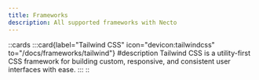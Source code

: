 ```yaml
---
title: Frameworks
description: All supported frameworks with Necto
---
```


::cards 
    :::card{label="Tailwind CSS" icon="devicon:tailwindcss" to="/docs/frameworks/tailwind"} 
    #description 
    Tailwind CSS is a utility-first CSS framework for building custom, responsive, and consistent user interfaces with ease. 
    :::
::
